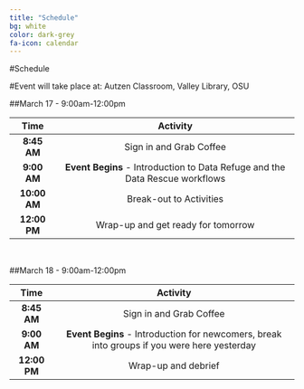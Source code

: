 ```yaml
---
title: "Schedule"
bg: white
color: dark-grey
fa-icon: calendar
---
```


#Schedule

#Event will take place at: Autzen Classroom, Valley Library, OSU

##March 17 - 9:00am-12:00pm

| **Time**     | **Activity**             |
|:--------------:|:--------------------------:|
|  **8:45 AM** |  Sign in and Grab Coffee  |
|  **9:00 AM** |   **Event Begins** - Introduction to Data Refuge and the Data Rescue workflows       |
| **10:00 AM** |  Break-out to Activities              |
| **12:00 PM** |   Wrap-up and get ready for tomorrow               |


<br/>

##March 18 - 9:00am-12:00pm

| **Time**     | **Activity**             |
|:-------------:|:------------------------:|
|  **8:45 AM** |  Sign in and Grab Coffee  |
|  **9:00 AM** |  **Event Begins** - Introduction for newcomers, break into groups if you were here yesterday         |
| **12:00 PM** |  Wrap-up and debrief    |
